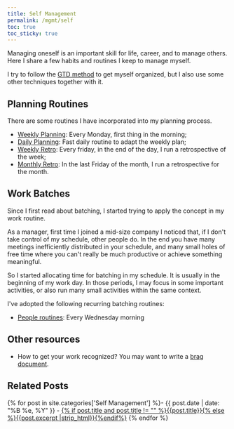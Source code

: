 ```yaml
---
title: Self Management
permalink: /mgmt/self
toc: true
toc_sticky: true
---
```


Managing oneself is an important skill for life, career, and to manage others. Here I share a few habits and routines I keep to manage myself.

I try to follow the [GTD method](https://gettingthingsdone.com/) to get myself organized, but I also use some other techniques together with it.

## Planning Routines

There are some routines I have incorporated into my planning process.

- [Weekly Planning](/mgmt/self/weekly-planning): Every Monday, first thing in the morning;
- [Daily Planning](/mgmt/self/daily-planning): Fast daily routine to adapt the weekly plan;
- [Weekly Retro](/mgmt/self/weekly-retro): Every friday, in the end of the day, I run a retrospective of the week;
- [Monthly Retro](/mgmt/self/monthly-retro): In the last Friday  of the month, I run a retrospective for the month.

## Work Batches

Since I first read about batching, I started trying to apply the concept in my work routine.

As a manager, first time I joined a mid-size company I noticed that, if I don't take control of my schedule, other people do. In the end you have many meetings inefficiently distributed in your schedule, and many small holes of free time where you can't really be much productive or achieve something meaningful.

So I started allocating time for batching in my schedule. It is usually in the beginning of my work day. In those periods, I may focus in some important activities, or also run many small activities within the same context.

I've adopted the following recurring batching routines:

- [People routines](/mgmt/people-routines): Every Wednesday morning

## Other resources

- How to get your work recognized? You may want to write a [brag document](https://jvns.ca/blog/brag-documents/).

## Related Posts

{% for post in site.categories['Self Management'] %}- {{ post.date | date: "%B %e, %Y" }} - <a href="{{ site.baseurl }}{{ post.url }}">{% if post.title and post.title != "" %}{{post.title}}{% else %}{{post.excerpt |strip_html}}{%endif%}</a>
{% endfor %}